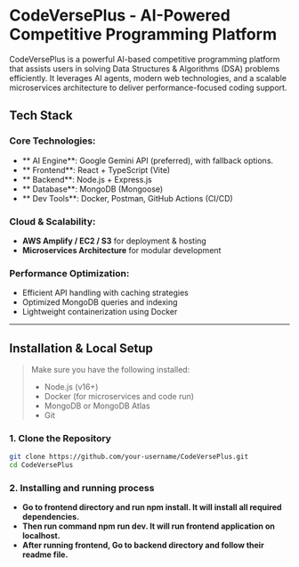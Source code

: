 # CodeVersePlus - AI-Powered Competitive Programming Platform

CodeVersePlus is a powerful AI-based competitive programming platform that assists users in solving Data Structures & Algorithms (DSA) problems efficiently. It leverages AI agents, modern web technologies, and a scalable microservices architecture to deliver performance-focused coding support.


## Tech Stack

### Core Technologies:
- ** AI Engine**: Google Gemini API (preferred), with fallback options.
- ** Frontend**: React + TypeScript (Vite)
- ** Backend**: Node.js + Express.js
- ** Database**: MongoDB (Mongoose)
- ** Dev Tools**: Docker, Postman, GitHub Actions (CI/CD)

###  Cloud & Scalability:
- **AWS Amplify / EC2 / S3** for deployment & hosting
- **Microservices Architecture** for modular development

###  Performance Optimization:
- Efficient API handling with caching strategies
- Optimized MongoDB queries and indexing
- Lightweight containerization using Docker

---

##  Installation & Local Setup

> Make sure you have the following installed:
> - Node.js (v16+)
> - Docker (for microservices and code run)
> - MongoDB or MongoDB Atlas
> - Git

### 1. Clone the Repository
```bash
git clone https://github.com/your-username/CodeVersePlus.git
cd CodeVersePlus
```

### 2. Installing and running process

- **Go to frontend directory and run npm install. It will install all required dependencies.**
- **Then run command npm run dev. It will run frontend application on localhost.**
- **After running frontend, Go to backend directory and follow their readme file.**
